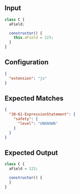 
## Input
```javascript input
class C {
  aField;

  constructor() {
    this.aField = 123;
  }
}
```

## Configuration
```json configuration
{
  "extension": "js"
}
```

## Expected Matches
```json expected matches
{
  "38-61-ExpressionStatement": {
    "safety": {
      "level": "UNKNOWN"
    }
  }
}
```

## Expected Output
```javascript expected output
class C {
  aField = 123;

  constructor() {
  }
}
```
